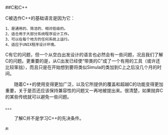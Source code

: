 ##C和C++

C被选作C++的基础语言是因为它：

    1、是通用的、简洁的、相对低级的。
    2、适合用于大部分系统程序设计工作。
    3、可以在每个地方的任何系统上运行。
    4、适应于UNIX程序设计环境。
    
C有它的问题，但一个从空白出发设计的语言也必然会有一些问题，况且我们了解C的问题。更重要的是，从C出发已经使“带类的C”成了一个有用的工具（或许还比较笨拙），而且只是在开始想到要将类似Simula的类加到C上之后没几个月的时间。

&emsp;&emsp;随着C++的使用变得更加广泛，以及它所提供的覆盖和超越C的功能变得更加重要，关于是否还应该保持兼容性的问题又一再地被提出来。很清楚，如果抛弃C的某些传统就可以避免一些问题。

。。。

&emsp;&emsp;了解C并不是学习C++的先决条件。


🔚